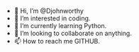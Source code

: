 - 👋 Hi, I’m @Djohnworthy
- 👀 I’m interested in coding.
- 🌱 I’m currently learning Python.
- 💞️ I’m looking to collaborate on anything.
- 📫 How to reach me GITHUB.

<!---
Djohnworthy/Djohnworthy is a ✨ special ✨ repository because its `README.md` (this file) appears on your GitHub profile.
You can click the Preview link to take a look at your changes.
--->

